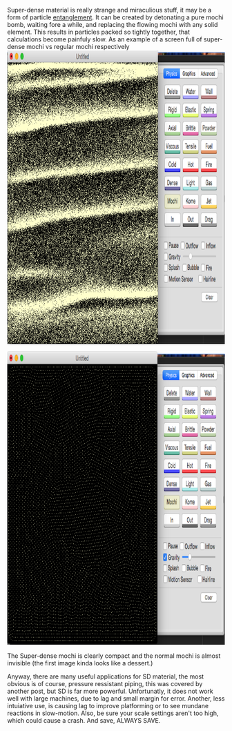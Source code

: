 Super-dense material is really strange and miraculious stuff, it may be a form of particle [entanglement](/entanglement.md "entanglement"). It can be created by detonating a pure mochi bomb, waiting fore a while, and replacing the flowing mochi with any solid element. This results in particles packed so tightly together, that calculations become painfuly slow. As an example of a screen full of super-dense mochi vs regular mochi respectively
<img src="/images/Screen%20Shot%202019-01-10%20at%209.11.59%20PM.png" title="Screen_Shot_2019-01-10_at_9.11.59_PM.png" width="681" height="681" alt="Screen_Shot_2019-01-10_at_9.11.59_PM.png" />

<img src="/images/Screen%20Shot%202019-01-10%20at%209.14.03%20PM.png" title="Screen_Shot_2019-01-10_at_9.14.03_PM.png" width="680" height="680" alt="Screen_Shot_2019-01-10_at_9.14.03_PM.png" />

The Super-dense mochi is clearly compact and the normal mochi is almost invisible (the first image kinda looks like a dessert.)

Anyway, there are many useful applications for SD material, the most obvious is of course, pressure ressistant piping, this was covered by another post, but SD is far more powerful. Unfortunatly, it does not work well with large machines, due to lag and small margin for error. Another, less intuiative use, is causing lag to improve platforming or to see mundane reactions in slow-motion. Also, be sure your scale settings aren't too high, which could cause a crash. And save, ALWAYS SAVE.
